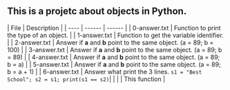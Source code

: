 ## This is a projetc about objects in Python.

| File | Description |
| ---- | ------ | ------ |
| 0-answer.txt | Function to print the type of an object. |
| 1-answer.txt | Function to get the variable identifier.  |
| 2-answer.txt | Answer if **a** and **b** point to the same object. (a = 89; b = 100) |
| 3-answer.txt | Answer if **a** and **b** point to the same object. (a = 89; b = 89) |
| 4-answer.txt | Answer if **a** and **b** point to the same object. (a = 89; b = a) |
| 5-answer.txt | Answer if **a** and **b** point to the same object. (a = 89; b = a + 1) |
| 6-answer.txt | Answer what print the 3 lines. ```s1 = "Best School"; s2 = s1; print(s1 == s2)```|
|  |  | This function  |
